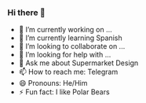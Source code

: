 ### Hi there 👋

- 🔭 I’m currently working on ...
- 🌱 I’m currently learning Spanish
- 👯 I’m looking to collaborate on ...
- 🤔 I’m looking for help with ...
- 💬 Ask me about Supermarket Design
- 📫 How to reach me: Telegram
- 😄 Pronouns: He/Him
- ⚡ Fun fact: I like Polar Bears

<!--
**J0/J0** is a ✨ _special_ ✨ repository because its `README.md` (this file) appears on your GitHub profile.

Here are some ideas to get you started:


-->
